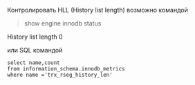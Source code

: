 Контролировать HLL (History list length) возможно командой

>show engine innodb status

History list length 0

или SQL командой

````
select name,count
from information_schema.innodb_metrics
where name ='trx_rseg_history_len'
````